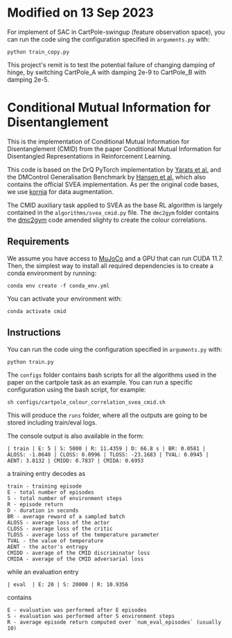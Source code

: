 # Modified on 13 Sep 2023
For implement of SAC in CartPole-swingup (feature observation space), you can run the code uing the configuration specified in `arguments.py` with:
```(python)
python train_copy.py
```

This project's remit is to test the potential failure of changing damping of hinge, by switching CartPole_A with damping 2e-9 to CartPole_B with damping 2e-5.


# Conditional Mutual Information for Disentanglement

This is the implementation of Conditional Mutual Information for Disentanglement (CMID) from the paper 
Conditional Mutual Information for Disentangled Representations in Reinforcement Learning.

This code is based on the DrQ PyTorch implementation by [Yarats et al.](https://github.com/denisyarats/drq) 
and the DMControl Generalisation Benchmark by [Hansen et al.](https://github.com/nicklashansen/dmcontrol-generalization-benchmark)
which also contains the official SVEA implementation. As per the original code bases, 
we use [kornia](https://github.com/kornia/kornia) for data augmentation.

The CMID auxiliary task applied to SVEA as the base RL algorithm is largely contained in the `algorithms/svea_cmid.py` 
file. The `dmc2gym` folder contains the [dmc2gym](https://github.com/denisyarats/dmc2gym) code amended slighty to create the colour correlations.

## Requirements
We assume you have access to [MuJoCo](https://github.com/openai/mujoco-py) and a GPU that can run CUDA 11.7. 
Then, the simplest way to install all required dependencies is to create a conda environment by running:
```(python)
conda env create -f conda_env.yml
```
You can activate your environment with:
```(python)
conda activate cmid
```

## Instructions
You can run the code uing the configuration specified in `arguments.py` with:
```(python)
python train.py
```

The `configs` folder contains bash scripts for all the algorithms used in the paper 
on the cartpole task as an example. You can run a specific configuration using the 
bash script, for example:
```(python)
sh configs/cartpole_colour_correlation_svea_cmid.sh
```

This will produce the `runs` folder, where all the outputs are going to be stored including train/eval logs.


The console output is also available in the form:
```
| train | E: 5 | S: 5000 | R: 11.4359 | D: 66.8 s | BR: 0.0581 | ALOSS: -1.0640 | CLOSS: 0.0996 | TLOSS: -23.1683 | TVAL: 0.0945 | AENT: 3.8132 | CMIDD: 0.7837 | CMIDA: 0.6953
```
a training entry decodes as
```
train - training episode
E - total number of episodes
S - total number of environment steps
R - episode return
D - duration in seconds
BR - average reward of a sampled batch
ALOSS - average loss of the actor
CLOSS - average loss of the critic
TLOSS - average loss of the temperature parameter
TVAL - the value of temperature
AENT - the actor's entropy
CMIDD - average of the CMID discriminator loss
CMIDA - average of the CMID adversarial loss
```
while an evaluation entry
```
| eval  | E: 20 | S: 20000 | R: 10.9356
```
contains
```
E - evaluation was performed after E episodes
S - evaluation was performed after S environment steps
R - average episode return computed over `num_eval_episodes` (usually 10)
```
